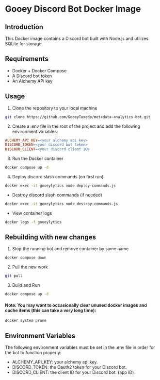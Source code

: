 # Gooey Discord Bot Docker Image

## Introduction

This Docker image contains a Discord bot built with Node.js and utilizes SQLite for storage.

## Requirements

- Docker + Docker Compose
- A Discord bot token
- An Alchemy API key

## Usage

1. Clone the repository to your local machine

```bash
git clone https://github.com/GooeyTuxedo/metadata-analytics-bot.git
```

2. Create a .env file in the root of the project and add the following environment variables:

```makefile
ALCHEMY_API_KEY=<your alchemy api key>
DISCORD_TOKEN=<your discord bot token>
DISCORD_CLIENT=<your discord client ID>
```

3. Run the Docker container

```bash
docker compose up -d
```

4. Deploy discord slash commands (on first run)

```bash
docker exec -it gooeylytics node deploy-commands.js
```

- Destroy discord slash commands (if needed) 
```bash
docker exec -it gooeylytics node destroy-commands.js
```

- View container logs

```bash
docker logs -f gooeylytics
```

## Rebuilding with new changes

1. Stop the running bot and remove container by same name

```bash
docker compose down
```

2. Pull the new work

```bash
git pull
```

3. Build and Run

```bash
docker compose up -d
```

#### Note: You may want to occasionally clear unused docker images and cache items (this can take a very long time):

```bash
docker system prune
```
 
## Environment Variables

The following environment variables must be set in the .env file in order for the bot to function properly:

- ALCHEMY_API_KEY: your alchemy api key.
- DISCORD_TOKEN: the Oauth2 token for your Discord bot.
- DISCORD_CLIENT: the client ID for your Discord bot. (app ID)